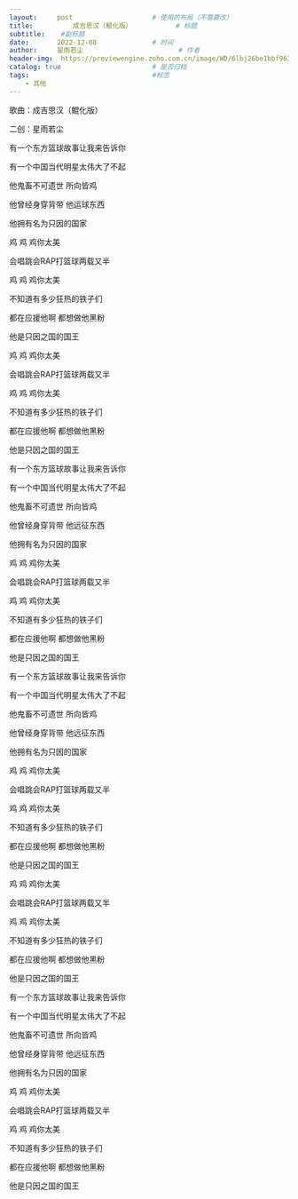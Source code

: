 ```yaml
---
layout:     post   				    # 使用的布局（不需要改）
title:       	成吉思汉（鲲化版）			# 标题 
subtitle:    #副标题
date:       2022-12-08 				# 时间
author:     星雨若尘 						# 作者
header-img:  https://previewengine.zoho.com.cn/image/WD/6lbj26be1bbf9639c46c3a11d5a885228edde?width=2046&height=1536	#这篇文章标题背景图片
catalog: true 						# 是否归档
tags:								#标签
    - 其他
---
```

歌曲：成吉思汉（鲲化版）

二创：星雨若尘


有一个东方篮球故事让我来告诉你

有一个中国当代明星太伟大了不起

他鬼畜不可遗世 所向皆鸡

他曾经身穿背带 他运球东西

他拥有名为只因的国家

鸡 鸡 鸡你太美

会唱跳会RAP打篮球两载又半

鸡 鸡 鸡你太美

不知道有多少狂热的铁子们

都在应援他啊 都想做他黑粉

他是只因之国的国王

鸡 鸡 鸡你太美

会唱跳会RAP打篮球两载又半

鸡 鸡 鸡你太美

不知道有多少狂热的铁子们

都在应援他啊 都想做他黑粉

他是只因之国的国王

有一个东方篮球故事让我来告诉你

有一个中国当代明星太伟大了不起

他鬼畜不可遗世 所向皆鸡

他曾经身穿背带 他远征东西

他拥有名为只因的国家

鸡 鸡 鸡你太美

会唱跳会RAP打篮球两载又半

鸡 鸡 鸡你太美

不知道有多少狂热的铁子们

都在应援他啊 都想做他黑粉

他是只因之国的国王

有一个东方篮球故事让我来告诉你

有一个中国当代明星太伟大了不起

他鬼畜不可遗世 所向皆鸡

他曾经身穿背带 他远征东西

他拥有名为只因的国家

鸡 鸡 鸡你太美

会唱跳会RAP打篮球两载又半

鸡 鸡 鸡你太美

不知道有多少狂热的铁子们

都在应援他啊 都想做他黑粉

他是只因之国的国王

鸡 鸡 鸡你太美

会唱跳会RAP打篮球两载又半

鸡 鸡 鸡你太美

不知道有多少狂热的铁子们

都在应援他啊 都想做他黑粉

他是只因之国的国王

有一个东方篮球故事让我来告诉你

有一个中国当代明星太伟大了不起

他鬼畜不可遗世 所向皆鸡

他曾经身穿背带 他远征东西

他拥有名为只因的国家

鸡 鸡 鸡你太美

会唱跳会RAP打篮球两载又半

鸡 鸡 鸡你太美

不知道有多少狂热的铁子们

都在应援他啊 都想做他黑粉

他是只因之国的国王
